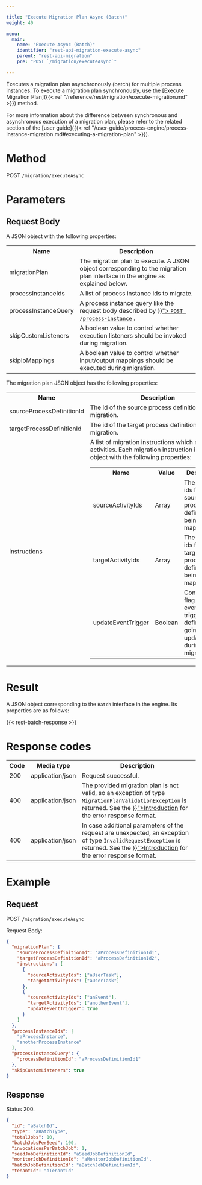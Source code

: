 ```yaml
---

title: "Execute Migration Plan Async (Batch)"
weight: 40

menu:
  main:
    name: "Execute Async (Batch)"
    identifier: "rest-api-migration-execute-async"
    parent: "rest-api-migration"
    pre: "POST `/migration/executeAsync`"

---
```


Executes a migration plan asynchronously (batch) for multiple process instances.
To execute a migration plan synchronously, use the [Execute Migration Plan]({{< ref "/reference/rest/migration/execute-migration.md" >}}) method.

For more information about the difference between synchronous and
asynchronous execution of a migration plan, please refer to the related
section of the [user guide]({{< ref "/user-guide/process-engine/process-instance-migration.md#executing-a-migration-plan" >}}).



# Method

POST `/migration/executeAsync`


# Parameters

## Request Body

A JSON object with the following properties:

<table class="table table-striped">
  <tr>
    <th>Name</th>
    <th>Description</th>
  </tr>
  <tr>
    <td>migrationPlan</td>
    <td>
      The migration plan to execute. A JSON object corresponding to the
      migration plan interface in the engine as explained below.
    </td>
  </tr>
  <tr>
    <td>processInstanceIds</td>
    <td>A list of process instance ids to migrate.</td>
  </tr>
  <tr>
    <td>processInstanceQuery</td>
    <td>
      A process instance query like the request body described by
      <a href="{{< ref "/reference/rest/process-instance/post-query.md#request-body" >}}">
        <code>POST /process-instance</code>
      </a>.
    </td>
  </tr>
  <tr>
    <td>skipCustomListeners</td>
    <td>A boolean value to control whether execution listeners should be invoked during migration.</td>
  </tr>
  <tr>
    <td>skipIoMappings</td>
    <td>A boolean value to control whether input/output mappings should be executed during migration.</td>
  </tr>
</table>

The migration plan JSON object has the following properties:

<table class="table table-striped">
  <tr>
    <th>Name</th>
    <th>Description</th>
  </tr>
  <tr>
    <td>sourceProcessDefinitionId</td>
    <td>The id of the source process definition for the migration.</td>
  </tr>
  <tr>
    <td>targetProcessDefinitionId</td>
    <td>The id of the target process definition for the migration.</td>
  </tr>
  <tr>
    <td>instructions</td>
    <td>
      A list of migration instructions which map equal activities. Each
      migration instruction is a JSON object with the following properties:
        <table class="table table-striped">
          <tr>
            <th>Name</th>
            <th>Value</th>
            <th>Description</th>
          </tr>
          <tr>
            <td>sourceActivityIds</td>
            <td>Array</td>
            <td>The activity ids from the source process definition being mapped.</td>
          </tr>
          <tr>
            <td>targetActivityIds</td>
            <td>Array</td>
            <td>The activity ids from the target process definition being mapped.</td>
          </tr>
          <tr>
            <td>updateEventTrigger</td>
            <td>Boolean</td>
            <td>
              Configuration flag whether event triggers defined are going to be update during migration.
            </td>
          </tr>
        </table>
    </td>
  </tr>
</table>

# Result

A JSON object corresponding to the `Batch` interface in the engine. Its
properties are as follows:

{{< rest-batch-response >}}

# Response codes

<table class="table table-striped">
  <tr>
    <th>Code</th>
    <th>Media type</th>
    <th>Description</th>
  </tr>
  <tr>
    <td>200</td>
    <td>application/json</td>
    <td>Request successful.</td>
  </tr>
  <tr>
    <td>400</td>
    <td>application/json</td>
    <td>
      The provided migration plan is not valid, so an exception of type <code>MigrationPlanValidationException</code> is returned. See the <a href="{{< ref "/reference/rest/overview/_index.md#error-handling" >}}">Introduction</a> for the error response format.
    </td>
  </tr>
  <tr>
    <td>400</td>
    <td>application/json</td>
    <td>
      In case additional parameters of the request are unexpected, an exception of type <code>InvalidRequestException</code> is returned. See the <a href="{{< ref "/reference/rest/overview/_index.md#error-handling" >}}">Introduction</a> for the error response format.
    </td>
  </tr>
</table>


# Example

## Request

POST `/migration/executeAsync`

Request Body:

```json
{
  "migrationPlan": {
    "sourceProcessDefinitionId": "aProcessDefinitionId1",
    "targetProcessDefinitionId": "aProcessDefinitionId2",
    "instructions": [
      {
        "sourceActivityIds": ["aUserTask"],
        "targetActivityIds": ["aUserTask"]
      },
      {
        "sourceActivityIds": ["anEvent"],
        "targetActivityIds": ["anotherEvent"],
        "updateEventTrigger": true
      }
    ]
  },
  "processInstanceIds": [
    "aProcessInstance",
    "anotherProcessInstance"
  ],
  "processInstanceQuery": {
    "processDefinitionId": "aProcessDefinitionId1"
  },
  "skipCustomListeners": true
}
```

## Response

Status 200.

```json
{
  "id": "aBatchId",
  "type": "aBatchType",
  "totalJobs": 10,
  "batchJobsPerSeed": 100,
  "invocationsPerBatchJob": 1,
  "seedJobDefinitionId": "aSeedJobDefinitionId",
  "monitorJobDefinitionId": "aMonitorJobDefinitionId",
  "batchJobDefinitionId": "aBatchJobDefinitionId",
  "tenantId": "aTenantId"
}
```
